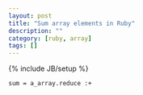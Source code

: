 ```yaml
---
layout: post
title: "Sum array elements in Ruby"
description: ""
category: [ruby, array]
tags: []
---
```

{% include JB/setup %}

    sum = a_array.reduce :+

